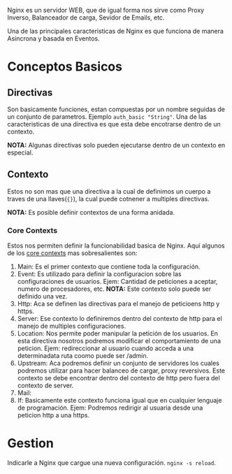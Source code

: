 Nginx es un servidor WEB, que de igual forma nos sirve como Proxy Inverso, Balanceador de carga, Sevidor de Emails, etc.

Una de las principales caracteristicas de Nginx es que funciona de manera Asincrona y basada en Eventos.

# Conceptos Basicos

## Directivas
Son basicamente funciones, estan compuestas por un nombre seguidas de un conjunto de parametros. Ejemplo `auth_basic "String"`. Una de las caracteristicas de una directiva es que esta debe encotrarse dentro de un contexto.

**NOTA:** Algunas directivas solo pueden ejecutarse dentro de un contexto en especial.

## Contexto
Estos no son mas que una directiva a la cual de definimos un cuerpo a traves de una llaves(`{}`), la cual puede cotnener a multiples directivas.

**NOTA:** Es posible definir contextos de una forma anidada.

### Core Contexts
Estos nos permiten definir la funcionabilidad basica de Nginx. Aquí algunos de los [core contexts](http://nginx.org/en/docs/http/ngx_http_core_module.html) mas sobresalientes son:


1. Main: Es el primer contexto que contiene toda la configuración.
2. Event: Es utilizado para definir la configuracion sobre las configuraciones de usuarios. Ejem: Cantidad de peticiones a aceptar, numero de procesadores, etc. **NOTA:** Este contexto solo puede ser definido una vez.
3. Http: Aca se definen las directivas para el manejo de peticioens http y https.
4. Server: Ese contexto lo definiremos dentro del contexto de http para el manejo de multiples configuraciones. 
5. Location: Nos permite poder manipular la petición de los usuarios. En esta directiva nosotros podremos modificar el comportamiento de una peticion. Ejem: redireccionar al usuario cuando acceda a una determinadata ruta coomo puede ser /admin.
6. Upstream: Aca podremos definir un conjunto de servidores los cuales podremos utilizar para hacer balanceo de cargar, proxy reversivos. Este contexto se debe encontrar dentro del contexto de http pero fuera del contexto de server.
7. Mail:
8. If: Basicamente este contexto funciona igual que en cualquier lenguaje de programación. Ejem: Podremos redirigir al usuaria desde una peticion http a una https.


# Gestion
Indicarle a Nginx que cargue una nueva configuración. `nginx -s reload`.

